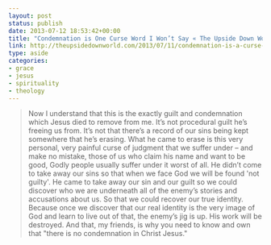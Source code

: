 ```yaml
---
layout: post
status: publish
date: 2013-07-12 18:53:42+00:00
title: "Condemnation is One Curse Word I Won’t Say « The Upside Down World"
link: http://theupsidedownworld.com/2013/07/11/condemnation-is-a-curse-word-i-wont-say/
type: aside
categories:
- grace
- jesus
- spirituality
- theology
---
```


> 
  
> 
> Now I understand that this is the exactly guilt and condemnation which Jesus died to remove from me. It’s not procedural guilt he’s freeing us from. It’s not that there’s a record of our sins being kept somewhere that he’s erasing. What he came to erase is this very personal, very painful curse of judgment that we suffer under – and make no mistake, those of us who claim his name and want to be good, Godly people usually suffer under it worst of all. He didn’t come to take away our sins so that when we face God we will be found 'not guilty'. He came to take away our sin and our guilt so we could discover who we are underneath all of the enemy’s stories and accusations about us. So that we could recover our true identity. Because once we discover that our real identity is the very image of God and learn to live out of that, the enemy’s jig is up. His work will be destroyed. And that, my friends, is why you need to know and own that "there is no condemnation in Christ Jesus."
> 
> 

